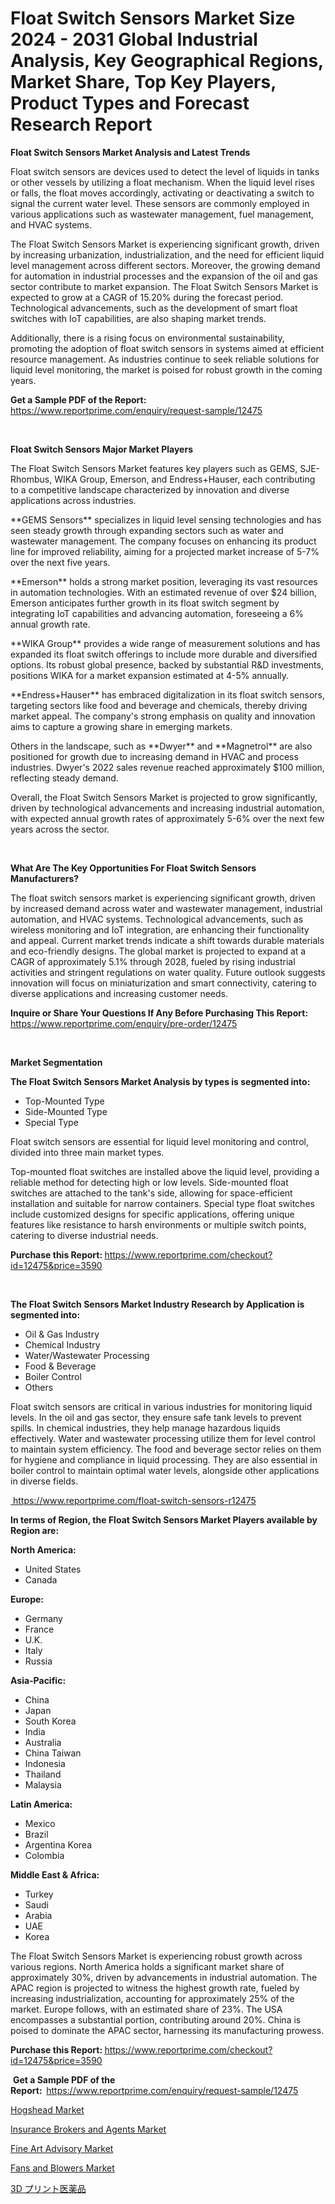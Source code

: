 <p><h1>Float Switch Sensors Market Size 2024 - 2031 Global Industrial Analysis, Key Geographical Regions, Market Share, Top Key Players, Product Types and Forecast Research Report</h1></p><p><strong>Float Switch Sensors Market Analysis and Latest Trends</strong></p>
<p><p>Float switch sensors are devices used to detect the level of liquids in tanks or other vessels by utilizing a float mechanism. When the liquid level rises or falls, the float moves accordingly, activating or deactivating a switch to signal the current water level. These sensors are commonly employed in various applications such as wastewater management, fuel management, and HVAC systems.</p><p>The Float Switch Sensors Market is experiencing significant growth, driven by increasing urbanization, industrialization, and the need for efficient liquid level management across different sectors. Moreover, the growing demand for automation in industrial processes and the expansion of the oil and gas sector contribute to market expansion. The Float Switch Sensors Market is expected to grow at a CAGR of 15.20% during the forecast period. Technological advancements, such as the development of smart float switches with IoT capabilities, are also shaping market trends. </p><p>Additionally, there is a rising focus on environmental sustainability, promoting the adoption of float switch sensors in systems aimed at efficient resource management. As industries continue to seek reliable solutions for liquid level monitoring, the market is poised for robust growth in the coming years.</p></p>
<p><strong>Get a Sample PDF of the Report:&nbsp;</strong> <a href="https://www.reportprime.com/enquiry/request-sample/12475">https://www.reportprime.com/enquiry/request-sample/12475</a></p>
<p>&nbsp;</p>
<p><strong>Float Switch Sensors Major Market Players</strong></p>
<p><p>The Float Switch Sensors Market features key players such as GEMS, SJE-Rhombus, WIKA Group, Emerson, and Endress+Hauser, each contributing to a competitive landscape characterized by innovation and diverse applications across industries.</p><p>**GEMS Sensors** specializes in liquid level sensing technologies and has seen steady growth through expanding sectors such as water and wastewater management. The company focuses on enhancing its product line for improved reliability, aiming for a projected market increase of 5-7% over the next five years.</p><p>**Emerson** holds a strong market position, leveraging its vast resources in automation technologies. With an estimated revenue of over $24 billion, Emerson anticipates further growth in its float switch segment by integrating IoT capabilities and advancing automation, foreseeing a 6% annual growth rate.</p><p>**WIKA Group** provides a wide range of measurement solutions and has expanded its float switch offerings to include more durable and diversified options. Its robust global presence, backed by substantial R&D investments, positions WIKA for a market expansion estimated at 4-5% annually.</p><p>**Endress+Hauser** has embraced digitalization in its float switch sensors, targeting sectors like food and beverage and chemicals, thereby driving market appeal. The company's strong emphasis on quality and innovation aims to capture a growing share in emerging markets.</p><p>Others in the landscape, such as **Dwyer** and **Magnetrol** are also positioned for growth due to increasing demand in HVAC and process industries. Dwyer's 2022 sales revenue reached approximately $100 million, reflecting steady demand.</p><p>Overall, the Float Switch Sensors Market is projected to grow significantly, driven by technological advancements and increasing industrial automation, with expected annual growth rates of approximately 5-6% over the next few years across the sector.</p></p>
<p>&nbsp;</p>
<p><strong>What Are The Key Opportunities For Float Switch Sensors Manufacturers?</strong></p>
<p><p>The float switch sensors market is experiencing significant growth, driven by increased demand across water and wastewater management, industrial automation, and HVAC systems. Technological advancements, such as wireless monitoring and IoT integration, are enhancing their functionality and appeal. Current market trends indicate a shift towards durable materials and eco-friendly designs. The global market is projected to expand at a CAGR of approximately 5.1% through 2028, fueled by rising industrial activities and stringent regulations on water quality. Future outlook suggests innovation will focus on miniaturization and smart connectivity, catering to diverse applications and increasing customer needs.</p></p>
<p><strong>Inquire or Share Your Questions If Any Before Purchasing This Report:</strong> <a href="https://www.reportprime.com/enquiry/pre-order/12475">https://www.reportprime.com/enquiry/pre-order/12475</a></p>
<p>&nbsp;</p>
<p><strong>Market Segmentation</strong></p>
<p><strong>The Float Switch Sensors Market Analysis by types is segmented into:</strong></p>
<p><ul><li>Top-Mounted Type</li><li>Side-Mounted Type</li><li>Special Type</li></ul></p>
<p><p>Float switch sensors are essential for liquid level monitoring and control, divided into three main market types. </p><p>Top-mounted float switches are installed above the liquid level, providing a reliable method for detecting high or low levels. Side-mounted float switches are attached to the tank's side, allowing for space-efficient installation and suitable for narrow containers. Special type float switches include customized designs for specific applications, offering unique features like resistance to harsh environments or multiple switch points, catering to diverse industrial needs.</p></p>
<p><strong>Purchase this Report:&nbsp;</strong><a href="https://www.reportprime.com/checkout?id=12475&price=3590">https://www.reportprime.com/checkout?id=12475&price=3590</a></p>
<p>&nbsp;</p>
<p><strong>The Float Switch Sensors Market Industry Research by Application is segmented into:</strong></p>
<p><ul><li>Oil & Gas Industry</li><li>Chemical Industry</li><li>Water/Wastewater Processing</li><li>Food & Beverage</li><li>Boiler Control</li><li>Others</li></ul></p>
<p><p>Float switch sensors are critical in various industries for monitoring liquid levels. In the oil and gas sector, they ensure safe tank levels to prevent spills. In chemical industries, they help manage hazardous liquids effectively. Water and wastewater processing utilize them for level control to maintain system efficiency. The food and beverage sector relies on them for hygiene and compliance in liquid processing. They are also essential in boiler control to maintain optimal water levels, alongside other applications in diverse fields.</p></p>
<p><a href="https://www.reportprime.com/float-switch-sensors-r12475">&nbsp;https://www.reportprime.com/float-switch-sensors-r12475</a></p>
<p><strong>In terms of Region, the Float Switch Sensors Market Players available by Region are:</strong></p>
<p>
    <p> <strong> North America: </strong>
        <ul>
            <li>United States</li>
            <li>Canada</li>
        </ul>
        </p> 
    <p> <strong> Europe: </strong>
        <ul>
            <li>Germany</li>
            <li>France</li>
            <li>U.K.</li>
            <li>Italy</li>
            <li>Russia</li>
        </ul>
        </p> 
    <p> <strong> Asia-Pacific: </strong>
        <ul>
            <li>China</li>
            <li>Japan</li>
            <li>South Korea</li>
            <li>India</li>
            <li>Australia</li>
            <li>China Taiwan</li>
            <li>Indonesia</li>
            <li>Thailand</li>
            <li>Malaysia</li>
        </ul>
        </p> 
    <p> <strong> Latin America: </strong>
        <ul>
            <li>Mexico</li>
            <li>Brazil</li>
            <li>Argentina Korea</li>
            <li>Colombia</li>
        </ul>
        </p> 
    <p> <strong> Middle East & Africa: </strong>
        <ul>
            <li>Turkey</li>
            <li>Saudi</li>
            <li>Arabia</li>
            <li>UAE</li>
            <li>Korea</li>
        </ul>
    </p>
    </p>
<p><p>The Float Switch Sensors Market is experiencing robust growth across various regions. North America holds a significant market share of approximately 30%, driven by advancements in industrial automation. The APAC region is projected to witness the highest growth rate, fueled by increasing industrialization, accounting for approximately 25% of the market. Europe follows, with an estimated share of 23%. The USA encompasses a substantial portion, contributing around 20%. China is poised to dominate the APAC sector, harnessing its manufacturing prowess.</p></p>
<p><strong>Purchase this Report: </strong><a href="https://www.reportprime.com/checkout?id=12475&price=3590">https://www.reportprime.com/checkout?id=12475&price=3590</a></p>
<p>&nbsp;<strong>Get a Sample PDF of the Report:&nbsp;&nbsp;</strong><a href="https://www.reportprime.com/enquiry/request-sample/12475">https://www.reportprime.com/enquiry/request-sample/12475</a></p>
<p><strong></strong></p>
<p><p><a href="https://issuu.com/reportprime-2/docs/hogshead-market-size-2030.pptx_ff81d86d00a5e1">Hogshead Market</a></p><p><a href="https://www.linkedin.com/pulse/insurance-brokers-agents-market-evolution-global-trends-regional-qkpue?trackingId=GvKDq%2B3kRkKFKV%2FEKoGklg%3D%3D">Insurance Brokers and Agents Market</a></p><p><a href="https://www.linkedin.com/pulse/fine-art-advisory-market-outlook-complete-industry-analysis-3yn1e?trackingId=JezCmVZMTNKi%2BLamyeV16w%3D%3D">Fine Art Advisory Market</a></p><p><a href="https://medium.com/@brennakessler/fans-and-blowers-market-a-global-and-regional-analysis-2024-2031-5f1ddec81f40">Fans and Blowers Market</a></p><p><a href="https://medium.com/@ismaelblick2023/2024%E5%B9%B4%E3%81%8B%E3%82%892031%E5%B9%B4%E3%81%BE%E3%81%A7%E3%81%AE%E6%9C%9F%E9%96%93%E3%81%AB%E3%81%8A%E3%81%91%E3%82%8B%E3%82%B0%E3%83%AD%E3%83%BC%E3%83%90%E3%83%AB3d%E3%83%97%E3%83%AA%E3%83%B3%E3%83%88%E5%8C%BB%E8%96%AC%E5%93%81%E5%B8%82%E5%A0%B4%E3%81%AE%E5%B8%82%E5%A0%B4%E5%8B%95%E5%90%91%E3%81%A8%E5%B0%86%E6%9D%A5%E3%81%AE%E3%83%88%E3%83%AC%E3%83%B3%E3%83%89%E3%81%AE%E4%BA%88%E6%B8%AC-8dc7bc58d4bd">3D プリント医薬品</a></p></p>